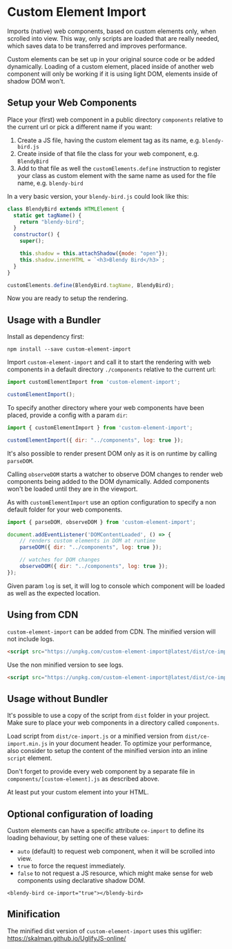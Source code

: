 # Custom Element Import

Imports (native) web components, based on custom elements only, when scrolled into view. This way, only scripts are loaded that are really needed, which saves data to be transferred and improves performance.

Custom elements can be set up in your original source code or be added dynamically. Loading of a custom element, placed inside of another web component will only be working if it is using light DOM, elements inside of shadow DOM won't.

## Setup your Web Components

Place your (first) web component in a public directory `components` relative to the current url or pick a different name if you want:

1. Create a JS file, having the custom element tag as its name, e.g. `blendy-bird.js`
2. Create inside of that file the class for your web component, e.g. `BlendyBird`
3. Add to that file as well the `customElements.define` instruction to register your class as custom element with the same name as used for the file name, e.g. `blendy-bird`

In a very basic version, your `blendy-bird.js` could look like this:

```js
class BlendyBird extends HTMLElement {
  static get tagName() {
    return "blendy-bird";
  }
  constructor() {
    super();

    this.shadow = this.attachShadow({mode: "open"});
    this.shadow.innerHTML = `<h3>Blendy Bird</h3>`;
  }
}

customElements.define(BlendyBird.tagName, BlendyBird);
```

Now you are ready to setup the rendering.

## Usage with a Bundler

Install as dependency first:

```
npm install --save custom-element-import
```

Import `custom-element-import` and call it to start the rendering with web components in a default directory `./components` relative to the current url:

```js
import customElementImport from 'custom-element-import';

customElementImport();
```

To specify another directory where your web components have been placed, provide a config with a param `dir`:

```js
import { customElementImport } from 'custom-element-import';

customElementImport({ dir: "../components", log: true });
```

It's also possible to render present DOM only as it is on runtime by calling `parseDOM`.

Calling `observeDOM` starts a watcher to observe DOM changes to render web components being added to the DOM dynamically. Added components won't be loaded until they are in the viewport.

As with `customElementImport` use an option configuration to specify a non default folder for your web components.

```js
import { parseDOM, observeDOM } from 'custom-element-import';

document.addEventListener('DOMContentLoaded', () => {
    // renders custom elements in DOM at runtime
    parseDOM({ dir: "../components", log: true });

    // watches for DOM changes
    observeDOM({ dir: "../components", log: true });
});
```

Given param `log` is set, it will log to console which component will be loaded as well as the expected location.

## Using from CDN

`custom-element-import` can be added from CDN. The minified version will not include logs.

```html
<script src="https://unpkg.com/custom-element-import@latest/dist/ce-import.min.js" crossorigin></script>
```

Use the non minified version to see logs.

```html
<script src="https://unpkg.com/custom-element-import@latest/dist/ce-import.js" crossorigin></script>
```


## Usage without Bundler

It's possible to use a copy of the script from `dist` folder in your project. Make sure to place your web components in a directory called `components`.

Load script from `dist/ce-import.js` or a minified version from `dist/ce-import.min.js` in your document header. To optimize your performance, also consider to setup the content of the minified version into an inline `script` element.

Don't forget to provide every web component by a separate file in `components/[custom-element].js` as described above.

At least put your custom element into your HTML.

## Optional configuration of loading

Custom elements can have a specific attribute `ce-import` to define its loading behaviour, by setting one of these values:

- `auto` (default) to request web component, when it will be scrolled into view.
- `true` to force the request immediately.
- `false` to not request a JS resource, which might make sense for web components using declarative shadow DOM.

```
<blendy-bird ce-import="true"></blendy-bird>
```

## Minification

The minified dist version of `custom-element-import` uses this uglifier: https://skalman.github.io/UglifyJS-online/